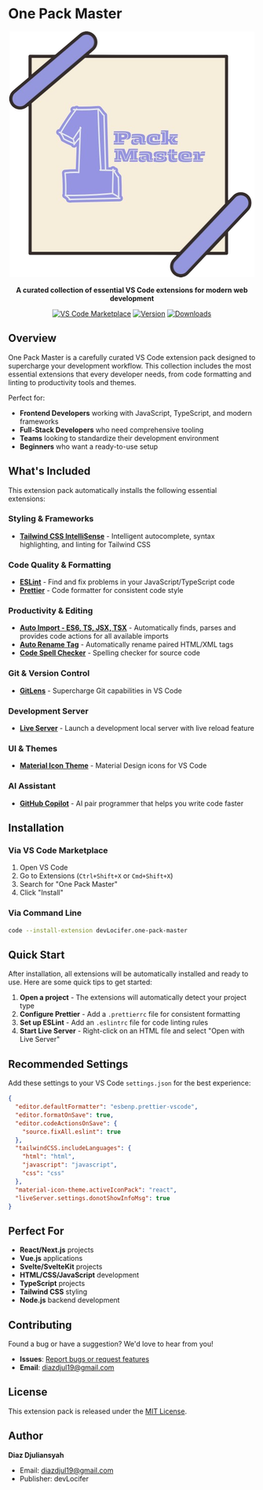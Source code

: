 # One Pack Master

<div align="center">

![One Pack Master Logo](scrlogo.png)

**A curated collection of essential VS Code extensions for modern web development**

[![VS Code Marketplace](https://img.shields.io/badge/VS%20Code-Marketplace-blue?style=for-the-badge&logo=visual-studio-code)](https://marketplace.visualstudio.com/items?itemName=devLocifer.one-pack-master)
[![Version](https://img.shields.io/badge/version-1.0.0-green?style=for-the-badge)](https://marketplace.visualstudio.com/items?itemName=devLocifer.one-pack-master)
[![Downloads](https://img.shields.io/badge/downloads-0-orange?style=for-the-badge)](https://marketplace.visualstudio.com/items?itemName=devLocifer.one-pack-master)

</div>

## Overview

One Pack Master is a carefully curated VS Code extension pack designed to supercharge your development workflow. This collection includes the most essential extensions that every developer needs, from code formatting and linting to productivity tools and themes.

Perfect for:

- **Frontend Developers** working with JavaScript, TypeScript, and modern frameworks
- **Full-Stack Developers** who need comprehensive tooling
- **Teams** looking to standardize their development environment
- **Beginners** who want a ready-to-use setup

## What's Included

This extension pack automatically installs the following essential extensions:

### **Styling & Frameworks**

- **[Tailwind CSS IntelliSense](https://marketplace.visualstudio.com/items?itemName=bradlc.vscode-tailwindcss)** - Intelligent autocomplete, syntax highlighting, and linting for Tailwind CSS

### **Code Quality & Formatting**

- **[ESLint](https://marketplace.visualstudio.com/items?itemName=dbaeumer.vscode-eslint)** - Find and fix problems in your JavaScript/TypeScript code
- **[Prettier](https://marketplace.visualstudio.com/items?itemName=esbenp.prettier-vscode)** - Code formatter for consistent code style

### **Productivity & Editing**

- **[Auto Import - ES6, TS, JSX, TSX](https://marketplace.visualstudio.com/items?itemName=steoates.autoimport)** - Automatically finds, parses and provides code actions for all available imports
- **[Auto Rename Tag](https://marketplace.visualstudio.com/items?itemName=formulahendry.auto-rename-tag)** - Automatically rename paired HTML/XML tags
- **[Code Spell Checker](https://marketplace.visualstudio.com/items?itemName=streetsidesoftware.code-spell-checker)** - Spelling checker for source code

### **Git & Version Control**

- **[GitLens](https://marketplace.visualstudio.com/items?itemName=eamodio.gitlens)** - Supercharge Git capabilities in VS Code

### **Development Server**

- **[Live Server](https://marketplace.visualstudio.com/items?itemName=ritwickdey.LiveServer)** - Launch a development local server with live reload feature

### **UI & Themes**

- **[Material Icon Theme](https://marketplace.visualstudio.com/items?itemName=pkief.material-icon-theme)** - Material Design icons for VS Code

### **AI Assistant**

- **[GitHub Copilot](https://marketplace.visualstudio.com/items?itemName=github.copilot)** - AI pair programmer that helps you write code faster

## Installation

### Via VS Code Marketplace

1. Open VS Code
2. Go to Extensions (`Ctrl+Shift+X` or `Cmd+Shift+X`)
3. Search for "One Pack Master"
4. Click "Install"

### Via Command Line

```bash
code --install-extension devLocifer.one-pack-master
```

## Quick Start

After installation, all extensions will be automatically installed and ready to use. Here are some quick tips to get started:

1. **Open a project** - The extensions will automatically detect your project type
2. **Configure Prettier** - Add a `.prettierrc` file for consistent formatting
3. **Set up ESLint** - Add an `.eslintrc` file for code linting rules
4. **Start Live Server** - Right-click on an HTML file and select "Open with Live Server"

## Recommended Settings

Add these settings to your VS Code `settings.json` for the best experience:

```json
{
  "editor.defaultFormatter": "esbenp.prettier-vscode",
  "editor.formatOnSave": true,
  "editor.codeActionsOnSave": {
    "source.fixAll.eslint": true
  },
  "tailwindCSS.includeLanguages": {
    "html": "html",
    "javascript": "javascript",
    "css": "css"
  },
  "material-icon-theme.activeIconPack": "react",
  "liveServer.settings.donotShowInfoMsg": true
}
```

## Perfect For

- **React/Next.js** projects
- **Vue.js** applications
- **Svelte/SvelteKit** projects
- **HTML/CSS/JavaScript** development
- **TypeScript** projects
- **Tailwind CSS** styling
- **Node.js** backend development

## Contributing

Found a bug or have a suggestion? We'd love to hear from you!

- **Issues**: [Report bugs or request features](https://github.com/diazdjul19/one-pack-master/issues)
- **Email**: [diazdjul19@gmail.com](mailto:diazdjul19@gmail.com)

## License

This extension pack is released under the [MIT License](LICENSE).

## Author

**Diaz Djuliansyah**

- Email: [diazdjul19@gmail.com](mailto:diazdjul19@gmail.com)
- Publisher: devLocifer
